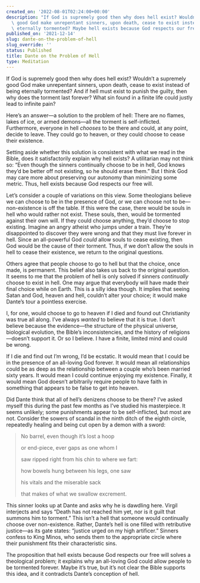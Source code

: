 ```yaml
---
created_on: '2022-08-01T02:24:00+00:00'
description: "If God is supremely good then why does hell exist? Wouldn\u2019t a supremely\
  \ good God make unrepentant sinners, upon death, cease to exist instead of being\
  \ eternally tormented? Maybe hell exists because God respects our free will."
published_on: '2021-12-14'
slug: dante-on-the-problem-of-hell
slug_override: ''
status: Published
title: Dante on the Problem of Hell
type: Meditation
---
```

If God is supremely good then why does hell exist? Wouldn’t a supremely good God make unrepentant sinners, upon death, cease to exist instead of being eternally tormented? And if hell must exist to punish the guilty, then why does the torment last forever? What sin found in a finite life could justly lead to infinite pain?

Here’s an answer—a solution to the problem of hell: There are no flames, lakes of ice, or armed demons—all the torment is self-inflicted. Furthermore, everyone in hell *chooses* to be there and could, at any point, decide to leave. They could go to heaven, or they could choose to cease their existence.

Setting aside whether this solution is consistent with what we read in the Bible, does it satisfactorily explain why hell exists? A utilitarian may not think so: “Even though the sinners continually choose to be in hell, God knows they’d be better off not existing, so he should erase them.” But I think God may care more about preserving our autonomy than minimizing some metric. Thus, hell exists because God respects our free will.

Let’s consider a couple of variations on this view. Some theologians believe we can choose to be in the presence of God, or we can choose not to be—non-existence is off the table. If this were the case, there would be souls in hell who would rather not exist. These souls, then, would be tormented against their own will. If they could choose anything, they’d choose to stop existing. Imagine an angry atheist who jumps under a train. They’re disappointed to discover they were wrong and that they must live forever in hell. Since an all-powerful God *could* allow souls to cease existing, then God would be the cause of their torment. Thus, if we don’t allow the souls in hell to cease their existence, we return to the original questions.

Others agree that people choose to go to hell but that the choice, once made, is permanent. This belief also takes us back to the original question. It seems to me that the problem of hell is only solved if sinners *continually* choose to exist in hell. One may argue that everybody will have made their final choice while on Earth. This is a silly idea though. It implies that seeing Satan and God, heaven and hell, couldn’t alter your choice; it would make Dante’s tour a pointless exercise.

I, for one, would choose to go to heaven if I died and found out Christianity was true all along. I’ve always *wanted* to believe that it is true. I don’t believe because the evidence—the structure of the physical universe, biological evolution, the Bible’s inconsistencies, and the history of religions—doesn’t support it. Or so I believe. I have a finite, limited mind and could be wrong.

If I die and find out I’m wrong, I’d be ecstatic. It would mean that I could be in the presence of an all-loving God forever. It would mean all relationships could be as deep as the relationship between a couple who’s been married sixty years. It would mean I could continue enjoying my existence. Finally, it would mean God doesn’t arbitrarily require people to have faith in something that appears to be false to get into heaven.

Did Dante think that all of hell’s denizens choose to be there? I’ve asked myself this during the past few months as I’ve studied his masterpiece. It seems unlikely; some punishments appear to be self-inflicted, but most are not. Consider the sowers of scandal in the ninth ditch of the eighth circle, repeatedly healing and being cut open by a demon with a sword:

<blockquote>
<p>No barrel, even though it’s lost a hoop</p>
<p>or end-piece, ever gaps as one whom I</p>
<p>saw ripped right from his chin to where we fart:</p>
<p>how bowels hung between his legs, one saw</p>
<p>his vitals and the miserable sack</p>
<p>that makes of what we swallow excrement.</p>
</blockquote>

This sinner looks up at Dante and asks why he is dawdling here. Virgil interjects and says “Death has not reached him yet, nor is it guilt that summons him to torment.” This isn’t a hell that someone would continually choose over non-existence. Rather, Dante’s hell is one filled with retributive justice—as its gate states: “justice urged on my high artificer.” Sinners confess to King Minos, who sends them to the appropriate circle where their punishment fits their characteristic sins.

The proposition that hell exists because God respects our free will solves a theological problem; it explains why an all-loving God could allow people to be tormented forever. Maybe it’s true, but it’s not clear the Bible supports this idea, and it contradicts Dante’s conception of hell.
